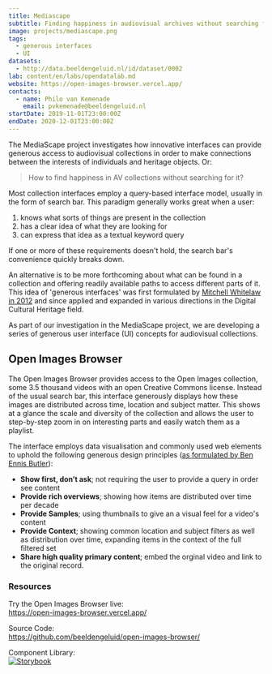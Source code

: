 ```yaml
---
title: Mediascape
subtitle: Finding happiness in audiovisual archives without searching for it
image: projects/mediascape.png
tags:
  - generous interfaces
  - UI
datasets:
  - http://data.beeldengeluid.nl/id/dataset/0002
lab: content/en/labs/opendatalab.md
website: https://open-images-browser.vercel.app/
contacts:
  - name: Philo van Kemenade
    email: pvkemenade@beeldengeluid.nl
startDate: 2019-11-01T23:00:00Z
endDate: 2020-12-01T23:00:00Z
---
```


The MediaScape project investigates how innovative interfaces can provide generous access to audiovisual collections in order to make connections between the interests of individuals and heritage objects. Or:

> How to find happiness in AV collections without searching for it?

Most collection interfaces employ a query-based interface model, usually in the form of search bar. This paradigm generally works great when a user:

1. knows what sorts of things are present in the collection
2. has a clear idea of what they are looking for
3. can express that idea as a textual keyword query

If one or more of these requirements doesn't hold, the search bar's convenience quickly breaks down.

An alternative is to be more forthcoming about what can be found in a collection and offering readily available paths to access different parts of it. This idea of 'generous interfaces' was first formulated by [Mitchell Whitelaw in 2012](http://mtchl.net/towards-generous-interfaces-for-archival-collections/) and since applied and expanded in various directions in the Digital Cultural Heritage field.

As part of our investigation in the MediaScape project, we are developing a series of generous user interface (UI) concepts for audiovisual collections.

## Open Images Browser

The Open Images Browser provides access to the Open Images collection, some 3.5 thousand videos with an open Creative Commons license. Instead of the usual search bar, this interface generously displays how these images are distributed across time, location and subject matter. This shows at a glance the scale and diversity of the collection and allows the user to step-by-step zoom in on interesting parts and easily watch them as a playlist.

The interface employs data visualisation and commonly used web elements to uphold the following generous design principles ([as formulated by Ben Ennis Butler](https://mw2013.museumsandtheweb.com/paper/visual-exploration-of-australian-prints-and-printmaking/)):

- **Show first, don’t ask**; not requiring the user to provide a query in order see content
- **Provide rich overviews**; showing how items are distributed over time per decade
- **Provide Samples**; using thumbnails to give an a visual feel for a video's content
- **Provide Context**; showing common location and subject filters as well as distribution over time, expanding items in the context of the full filtered set
- **Share high quality primary content**; embed the orginal video and link to the original record.

### Resources

Try the Open Images Browser live:  
https://open-images-browser.vercel.app/

Source Code:  
https://github.com/beeldengeluid/open-images-browser/

Component Library:  
[![Storybook](https://cdn.jsdelivr.net/gh/storybookjs/brand@master/badge/badge-storybook.svg)](https://beeldengeluid.github.io/open-images-browser)
